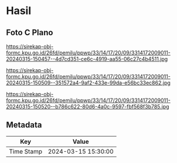 # Hasil

## Foto C Plano

https://sirekap-obj-formc.kpu.go.id/26fd/pemilu/ppwp/33/14/17/20/09/3314172009011-20240315-150457--4d7cd351-ce6c-4919-aa55-06c27c4b4511.jpg

https://sirekap-obj-formc.kpu.go.id/26fd/pemilu/ppwp/33/14/17/20/09/3314172009011-20240315-150509--351572a4-9af2-433e-99da-e56bc33ec862.jpg

https://sirekap-obj-formc.kpu.go.id/26fd/pemilu/ppwp/33/14/17/20/09/3314172009011-20240315-150520--b786c622-80d6-4a0c-9597-fbf568f3b785.jpg


## Metadata

| Key        | Value               |
| ---------- | ------------------- |
| Time Stamp | 2024-03-15 15:30:00 |



